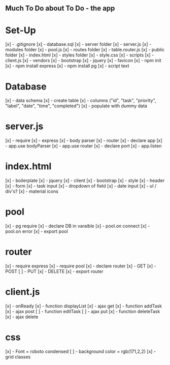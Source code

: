## Much To Do about To Do - the app ##


# Set-Up #

[x] - .gitignore
[x] - database.sql
[x] - server folder
    [x] - server.js
    [x] - modules folder
        [x] - pool.js
    [x] - routes folder
        [x] - table.router.js
    [x] - public folder
        [x] - index.html
        [x] - styles folder
            [x] - style.css
        [x] - scripts
            [x] - client.js
        [x] - vendors
            [x] - bootstrap
            [x] - jquery
        [x] - favicon
[x] - npm init
[x] - npm install express
[x] - npm install pg
[x] - script text


# Database #

[x] - data schema
[x] - create table
    [x] - columns ("id", "task", "priority", "label", "date", "time", "completed")
[x] - populate with dummy data

# server.js #

[x] - require 
    [x] - express
    [x] - body parser
    [x] - router
[x] - declare app
[x] - app.use bodyParser
[x] - app.use router
[x] - declare port
[x] - app.listen

# index.html #

[x] - boilerplate
[x] - jquery
[x] - client
[x] - bootstrap
[x] - style
[x] - header
[x] - form
    [x] - task input
    [x] - dropdown of field
    [x] - date input
[x] - ul / div's?
[x] - material icons

# pool #

[x] - pg require 
[x] - declare DB in varaible
[x] - pool.on connect
[x] - pool.on error
[x] - export pool

# router #

[x] - require express
[x] - require pool
[x] - declare router
[x] - GET
[x] - POST
[ ] - PUT
[x] - DELETE
[x] - export router

# client.js #

[x] - onReady
[x] - function displayList
    [x] - ajax get
[x] - function addTask
    [x] - ajax post
[ ] - function editTask
    [ ] - ajax put
[x] - function deleteTask
    [x] - ajax delete

# css #

[x] - Font = roboto condensed
[ ] - background color = rgb(171,2,2)
[x] - grid classes